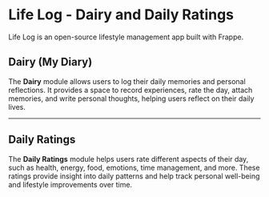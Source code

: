 # Life Log - Dairy and Daily Ratings

Life Log is an open-source lifestyle management app built with Frappe.

## Dairy (My Diary)
The **Dairy** module allows users to log their daily memories and personal reflections. It provides a space to record experiences, rate the day, attach memories, and write personal thoughts, helping users reflect on their daily lives.

---

## Daily Ratings
The **Daily Ratings** module helps users rate different aspects of their day, such as health, energy, food, emotions, time management, and more. These ratings provide insight into daily patterns and help track personal well-being and lifestyle improvements over time.

